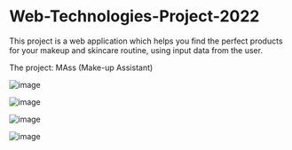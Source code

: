 # Web-Technologies-Project-2022
This project is a web application which helps you find the perfect products for your makeup and skincare routine, using input data from the user.

The project: MAss (Make-up Assistant)

![image](https://github.com/amalia001/Make-Up-Assistant/assets/79217037/cd8d46e6-4f34-4e0e-a926-d7af516d506b)


![image](https://github.com/amalia001/Make-Up-Assistant/assets/79217037/24d42550-723c-4e25-930a-9c04c2e7b2b0)


![image](https://github.com/amalia001/Make-Up-Assistant/assets/79217037/c451accd-94c5-445c-aaf1-33096980a7b7)


![image](https://github.com/amalia001/Make-Up-Assistant/assets/79217037/c3c5978f-5609-46fe-8556-6248c17c4003)





